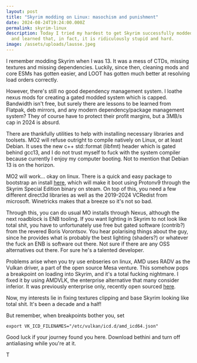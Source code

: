 ```yaml
---
layout: post
title: "Skyrim modding on Linux: masochism and punishment"
date: 2024-08-24T19:24:00.000Z
permalink: skyrim-linux
description: Today I tried my hardest to get Skyrim successfully modded on linux
  and learned that, in fact, it is ridiculously stupid and hard.
image: /assets/uploads/lausse.jpeg
---
```

I remember modding Skyrim when I was 13. It was a mess of CTDs, missing textures and missing dependencies. Luckily, since then, cleaning mods and core ESMs has gotten easier, and LOOT has gotten much better at resolving load orders correctly.

However, there's still no good dependency management system. I loathe nexus mods for creating a gated modded system which is capped. Bandwidth isn't free, but surely there are lessons to be learned from Flatpak, deb mirrors, and any modern dependency/package management system? They of course have to protect their profit margins, but a 3MB/s cap in 2024 is absurd.

There are thankfully utilities to help with installing necessary libraries and toolsets. MO2 will refuse outright to compile natively on Linux, or at least Debian. It uses the new c++ std::format (libfmt) header which is gated behind gcc13, and I do not trust myself to fuck with the system compiler because currently I enjoy my computer booting. Not to mention that Debian 13 is on the horizon.

MO2 will work... okay on linux. There is a quick and easy package to bootstrap an install [here](https://github.com/rockerbacon/modorganizer2-linux-installer), which will make it boot using Protonv9 through the Skyrim Special Edition binary on steam. On top of this, you need a few different direct3d libraries as well as the 2019-2024 VCRedist from microsoft. Winetricks makes that a breeze so it's not so bad.

Through this, you can do usual MO installs through Nexus, although the next roadblock is ENB tooling. If you want lighting in Skyrim to not look like total shit, you have to unfortunately use free but gated software (contrib?) from the revered Boris Vorontsov. You hear polarising things about the guy, since he provides what is probably the best lighting (shaders?) or whatever the fuck an ENB is software out there. Not sure if there are any OSS alternatives out there. For sure he's a talented developer.

Problems arise when you try use enbseries on linux, AMD uses RADV as the Vulkan driver, a part of the open source Mesa venture. This somehow pops a breakpoint on loading into Skyrim, and it's a total fucking nightmare. I fixed it by using AMDVLK, the enterprise alternative that many consider inferior. It was previously enterprise only, recently open sourced [here](github.com/GPUOpen-Drivers/AMDVLK). 

Now, my interests lie in fixing textures clipping and base Skyrim looking like total shit. It's been a decade and a half! 

But remember, when breakpoints bother you, set 

`export VK_ICD_FILENAMES="/etc/vulkan/icd.d/amd_icd64.json"`[](github.com/GPUOpen-Drivers/AMDVLK)

Good luck if your journey found you here. Download bethini and turn off antialiasing while you're at it.

T
